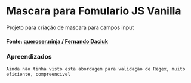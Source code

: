 # Mascara para Fomulario JS Vanilla

Projeto para criação de mascara para campos input

#### Fonte: [queroser.ninja / Fernando Daciuk](https://www.youtube.com/watch?v=r-8isv_TnVA&t=7s)


### Apreendizados 
	Ainda não tinha visto esta abordagem para validação de Regex, muito eficiente, compreencivel



